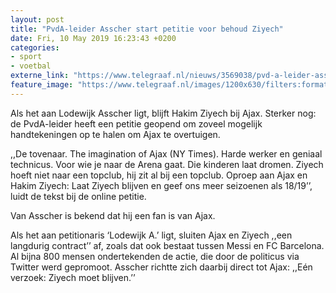 ```yaml
---
layout: post
title: "PvdA-leider Asscher start petitie voor behoud Ziyech"
date: Fri, 10 May 2019 16:23:43 +0200
categories: 
- sport 
- voetbal 
externe_link: "https://www.telegraaf.nl/nieuws/3569038/pvd-a-leider-asscher-start-petitie-voor-behoud-ziyech"
feature_image: "https://www.telegraaf.nl/images/1200x630/filters:format(jpeg):quality(80)/cdn-kiosk-api.telegraaf.nl/bad2c99c-7344-11e9-a03e-0217670beecd.jpg"
---
```


<p class="intro">Als het aan Lodewijk Asscher ligt, blijft Hakim Ziyech bij Ajax. Sterker nog: de PvdA-leider heeft een petitie geopend om zoveel mogelijk handtekeningen op te halen om Ajax te overtuigen.</p> <p>,,De tovenaar. The imagination of Ajax (NY Times). Harde werker en geniaal technicus. Voor wie je naar de Arena gaat. Die kinderen laat dromen. Ziyech hoeft niet naar een topclub, hij zit al bij een topclub. Oproep aan Ajax en Hakim Ziyech: Laat Ziyech blijven en geef ons meer seizoenen als 18/19’’, luidt de tekst bij de online petitie.</p><p>Van Asscher is bekend dat hij een fan is van Ajax.</p><p>Als het aan petitionaris ‘Lodewijk A.’ ligt, sluiten Ajax en Ziyech ,,een langdurig contract’’ af, zoals dat ook bestaat tussen Messi en FC Barcelona. Al bijna 800 mensen ondertekenden de actie, die door de politicus via Twitter werd gepromoot. Asscher richtte zich daarbij direct tot Ajax: ,,Eén verzoek: Ziyech moet blijven.’’</p>
